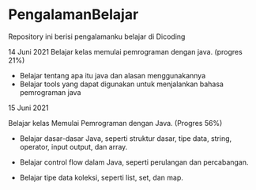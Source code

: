 # PengalamanBelajar
Repository ini berisi pengalamanku belajar di Dicoding

14 Juni 2021
Belajar kelas memulai pemrograman dengan java. (progres 21%)
* Belajar tentang apa itu java dan alasan menggunakannya
* Belajar tools yang dapat digunakan untuk menjalankan bahasa pemrograman java

15 Juni 2021

Belajar kelas Memulai Pemrograman dengan Java. (Progres 56%)

  * Belajar dasar-dasar Java, seperti struktur dasar, tipe data, string, operator, input output, dan array.

  * Belajar control flow dalam Java, seperti perulangan dan percabangan.

  * Belajar tipe data koleksi, seperti list, set, dan map.
